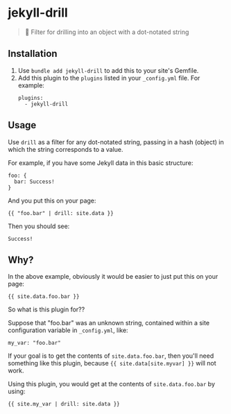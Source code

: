 # jekyll-drill

> 💎 Filter for drilling into an object with a dot-notated string

## Installation

1. Use `bundle add jekyll-drill` to add this to your site's Gemfile.
2. Add this plugin to the `plugins` listed in your `_config.yml` file. For example:
    ```
    plugins:
      - jekyll-drill
    ```

## Usage

Use `drill` as a filter for any dot-notated string, passing in a hash (object) in which the string corresponds to a value.

For example, if you have some Jekyll data in this basic structure:
```
foo: {
  bar: Success!
}
```
And you put this on your page:
```
{{ "foo.bar" | drill: site.data }}
```
Then you should see:
```
Success!
```

## Why?

In the above example, obviously it would be easier to just put this on your page:
```
{{ site.data.foo.bar }}
```

So what is this plugin for??

Suppose that "foo.bar" was an unknown string, contained within a site configuration variable in `_config.yml`, like:
```
my_var: "foo.bar"
```
If your goal is to get the contents of `site.data.foo.bar`, then you'll need something like this plugin, because `{{ site.data[site.myvar] }}` will not work.

Using this plugin, you would get at the contents of `site.data.foo.bar` by using:
```
{{ site.my_var | drill: site.data }}
```
